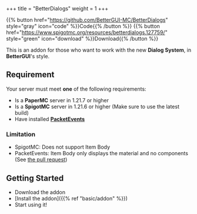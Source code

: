 +++
title = "BetterDialogs"
weight = 1
+++

{{% button href="https://github.com/BetterGUI-MC/BetterDialogs" style="gray" icon="code" %}}Code{{% /button %}} {{% button href="https://www.spigotmc.org/resources/betterdialogs.127759/" style="green" icon="download" %}}Download{{% /button %}}

This is an addon for those who want to work with the new **Dialog System**, in **BetterGUI**'s style.

## Requirement

Your server must meet **one** of the following requirements:

- Is a **PaperMC** server in 1.21.7 or higher
- Is a **SpigotMC** server in 1.21.6 or higher (Make sure to use the latest build)
- Have installed [**PacketEvents**](https://www.spigotmc.org/resources/80279/)

### Limitation

- SpigotMC: Does not support Item Body
- PacketEvents: Item Body only displays the material and no components (See [the pull request](https://github.com/retrooper/packetevents/pull/1277))

## Getting Started

- Download the addon
- [Install the addon]({{% ref "basic/addon" %}})
- Start using it!
